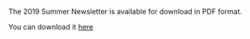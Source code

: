 <!--
.. title: Summer 2019 Newsletter.
.. slug: 2019-08-13-summer-newsletter
.. date: 2019-07-04 13:49:30 UTC
.. tags: parishcouncil
.. category:
.. link:
.. description:
.. type: text
-->

The 2019 Summer Newsletter is available for download in PDF format.


You can download it [here](https://drive.google.com/open?id=10EFvRC-Hpjhg8tmNx6qjSuy5pxra8HG6)
